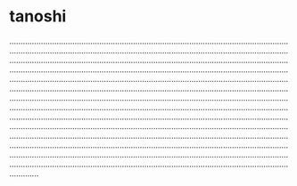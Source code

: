 # tanoshi
.....................................................................................................................................................................................................................................................................................................................................................................................................................................................................................................................................................................................................................................................................................................................................................................................................................................................................................................................................................................................................................................................................................................................................................................................................................................................................................................................................................................................................................................................................................................................................................................................................................................................................................................................................................................................................................